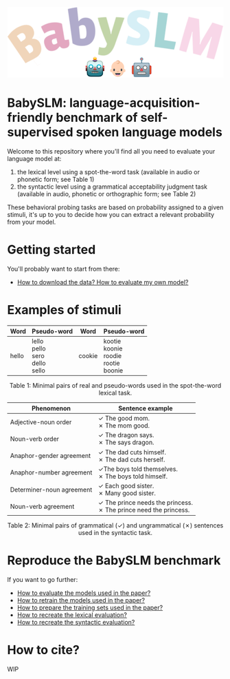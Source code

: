 <p align="center" width="30%">
<img src="./docs/images/babyslm_logo.png"> 
</p>

# BabySLM: language-acquisition-friendly benchmark of self-supervised spoken language models

Welcome to this repository where you'll find all you need to evaluate your language model at:
1) the lexical level using a spot-the-word task (available in audio or phonetic form; see Table 1)
2) the syntactic level using a grammatical acceptability judgment task (available in audio, phonetic or orthographic form; see Table 2)

These behavioral probing tasks are based on probability assigned to a given stimuli, it's up to you to decide how you can extract a relevant probability from your model.

# Getting started

You'll probably want to start from there:

- [How to download the data? How to evaluate my own model?](docs/evaluation.md)

# Examples of stimuli

<center>

| Word   | Pseudo-word                                                 | Word   | Pseudo-word                                                 |
|--------|-------------------------------------------------------------|--------|-------------------------------------------------------------|
| hello  | lello <br> pello <br> sero <br> dello <br> sello <br>       | cookie | kootie <br> koonie <br> roodie <br> rootie <br> boonie <br> |

Table 1: Minimal pairs of real and pseudo-words used in the spot-the-word lexical task.
</center>

<center>

| Phenomenon                | Sentence example                                                      |
|---------------------------|-----------------------------------------------------------------------|
| Adjective-noun order      | ✓ The good mom. <br> ✗ The mom good.                                  |
| Noun-verb order           | ✓ The dragon says. <br> ✗ The says dragon.                            |
| Anaphor-gender agreement  | ✓ The dad cuts himself. <br> ✗ The dad cuts herself.                  |
| Anaphor-number agreement  | ✓The boys told themselves. <br> ✗ The boys told himself.              |
| Determiner-noun agreement | ✓ Each good sister. <br> ✗ Many good sister.                          |
| Noun-verb agreement       | ✓ The prince needs the princess. <br> ✗ The prince need the princess. |

Table 2: Minimal pairs of grammatical (✓)  and ungrammatical (✗) sentences used in the syntactic task.
</center>

# Reproduce the BabySLM benchmark

If you want to go further:

- [How to evaluate the models used in the paper?](docs/evaluation.md)
- [How to retrain the models used in the paper?](docs/training.md)
- [How to prepare the training sets used in the paper?](docs/data.md)
- [How to recreate the lexical evaluation?](https://github.com/MarvinLvn/ChildDirectedLexicalTest)
- [How to recreate the syntactic evaluation?](https://github.com/MarvinLvn/ChildDirectedSyntacticTest)

# How to cite?

WIP
